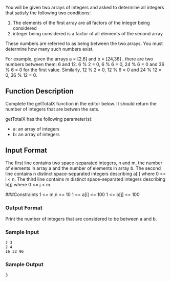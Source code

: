 You will be given two arrays of integers and asked to determine all integers that satisfy the following two conditions:

1. The elements of the first array are all factors of the integer being considered
2.  integer being considered is a factor of all elements of the second array

These numbers are referred to as being between the two arrays. You must determine how many such numbers exist.

For example,  given the arrays a = [2,6] and b = [24,36] , there are two numbers between them: 6 and 12. 6 % 2 = 0, 6 % 6 = 0, 24 % 6 = 0
and 36 % 6 = 0 for the first value. Similarly, 12 % 2 = 0, 12 % 6 = 0 and 24 % 12 = 0, 36 % 12 = 0.

## Function Description

Complete the getTotalX function in the editor below. It should return the number of integers that are betwen the sets.

getTotalX has the following parameter(s):

* a: an array of integers
* b: an array of integers

## Input Format

The first line contains two space-separated integers, n and m, the number of elements in array a and the number of elements in array b. 
The second line contains n distinct space-separated integers describing a[i] where 0 <= i < n. 
The third line contains m distinct space-separated integers describing b[j] where 0 <= j < m.

###Constraints
1 <= m,n <= 10
1 <= a[i] <= 100
1 <= b[j] <= 100

### Output Format

Print the number of integers that are considered to be between a and b.

### Sample Input
```
2 3
2 4
16 32 96
```

### Sample Output
```
3
```

